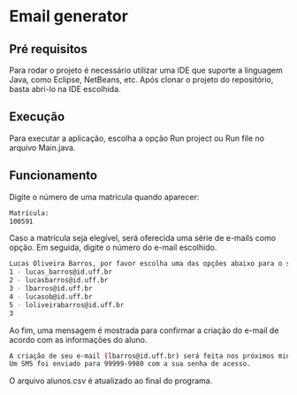 # Email generator

## Pré requisitos
Para rodar o projeto é necessário utilizar uma IDE que suporte a linguagem Java, como Eclipse, NetBeans, etc. Após clonar o projeto do repositório, basta abri-lo na IDE 
escolhida.

## Execução
Para executar a aplicação, escolha a opção Run project ou Run file no arquivo Main.java.

## Funcionamento
Digite o número de uma matrícula quando aparecer:

```bash
Matrícula:
100591

```

Caso a matrícula seja elegível, será oferecida uma série de e-mails como opção. Em seguida, digite o número do e-mail escolhido.

```bash
Lucas Oliveira Barros, por favor escolha uma das opções abaixo para o seu UFFMail
1 - lucas_barros@id.uff.br
2 - lucasbarros@id.uff.br
3 - lbarros@id.uff.br
4 - lucasob@id.uff.br
5 - loliveirabarros@id.uff.br
3
```

Ao fim, uma mensagem é mostrada para confirmar a criação do e-mail de acordo com as informações do aluno.

```bash
A criação de seu e-mail (lbarros@id.uff.br) será feita nos próximos minutos.
Um SMS foi enviado para 99999-9980 com a sua senha de acesso.
```
O arquivo alunos.csv é atualizado ao final do programa.
